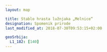 ```yaml
---
layout: map

title: Stablo hrasta lužnjaka „Melnice”
designation: Spomenik prirode
last_modified_at: 2018-07-30T09:53:15+02:00

geoSrbija:
  L1_182: [140]
---
```


